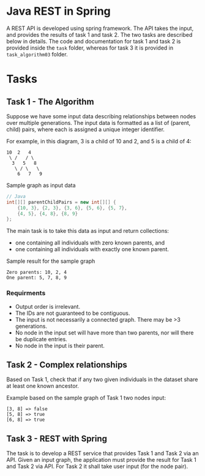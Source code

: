# Java REST in Spring

A REST API is developed using spring framework. The API takes the input, and provides the results of task 1 and task 2. The two tasks are described below in details. The code and documentation for task 1 and task 2  is provided inside the `task` folder, whereas for task 3 it is provided in `task_algorithm03` folder.

# Tasks 

## Task 1 - The Algorithm

Suppose we have some input data describing relationships between nodes over multiple generations. The input data is formatted as a list of 
(parent, child) pairs, where each is assigned a unique integer 
identifier.

For example, in this diagram, 3 is a child of 10 and 2, and 5 is a child of 4:

```            
10  2   4
 \ /   / \
  3   5   8
   \ / \   \
    6   7   9
```

Sample graph as input data

```java
// Java 
int[][] parentChildPairs = new int[][] {
    {10, 3}, {2, 3}, {3, 6}, {5, 6}, {5, 7},
    {4, 5}, {4, 8}, {8, 9}
};
```

The main task is to take this data as input and return collections:

* one containing all individuals with zero known parents, and 
* one containing all individuals with exactly one known parent.

Sample result for the sample graph

```
Zero parents: 10, 2, 4
One parent: 5, 7, 8, 9
```


###  Requirments

* Output order is irrelevant.
* The IDs are not guaranteed to be contiguous.
* The input is not necessarily a connected graph. There may be >3 generations.
* No node in the input set will have more than two parents, nor will there be duplicate entries.
* No node in the input is their parent.


## Task 2 - Complex relationships

Based on Task 1, check that if any two given individuals in the dataset share at least one known ancestor.


Example based on the sample graph of Task 1 two nodes input:
```
[3, 8] => false
[5, 8] => true
[6, 8] => true
```

## Task 3 - REST with Spring

The task is to develop a REST service that provides Task 1 and Task 2 via an API. Given an input graph, the application must provide the result for Task 1 and Task 2 via API. For Task 2 it shall take user input (for the node pair).